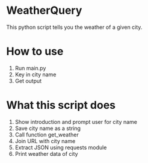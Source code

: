 # WeatherQuery
This python script tells you the weather of a given city.

# How to use
1. Run main.py
2. Key in city name
3. Get output

# What this script does
1. Show introduction and prompt user for city name
2. Save city name as a string
3. Call function get_weather
4. Join URL with city name
5. Extract JSON using requests module
6. Print weather data of city

